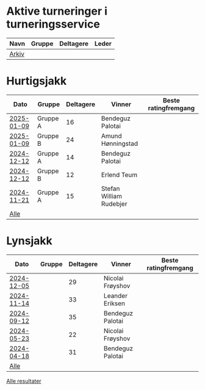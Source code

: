 
# Aktive turneringer i turneringsservice

| Navn | Gruppe | Deltagere | Leder |
|-|-|-|-|
|[Arkiv](turneringer.md)||||

# Hurtigsjakk

| Dato | Gruppe | Deltagere | Vinner | Beste ratingfremgang |
|-|-|-|-|-|
|[2025-01-09](resultater/Hu250109-A.htm)|Gruppe A|16|Bendeguz Palotai||
|[2025-01-09](resultater/Hu250109-B.htm)|Gruppe B|24|Amund H&oslash;nningstad||
|[2024-12-12](resultater/Hu241212-A.htm)|Gruppe A|14|Bendeguz Palotai||
|[2024-12-12](resultater/Hu241212-B.htm)|Gruppe B|12|Erlend Teum||
|[2024-11-21](resultater/HU241121-A.htm)|Gruppe A|15|Stefan William Rudebjer||
|[Alle](Hurtigsjakk.md)||||

# Lynsjakk

| Dato | Gruppe | Deltagere | Vinner | Beste ratingfremgang |
|-|-|-|-|-|
|[2024-12-05](resultater/Ly241205.htm)||29|Nicolai Fr&oslash;yshov||
|[2024-11-14](resultater/Ly241114.htm)||33|Leander Eriksen||
|[2024-09-12](resultater/Ly240912.htm)||35|Bendeguz Palotai||
|[2024-05-23](resultater/Ly240523.htm)||22|Nicolai Fr&oslash;yshov||
|[2024-04-18](resultater/Ly240418.htm)||31|Bendeguz Palotai||
|[Alle](Lynsjakk.md)||||

[Alle resultater](arkiv.md)
